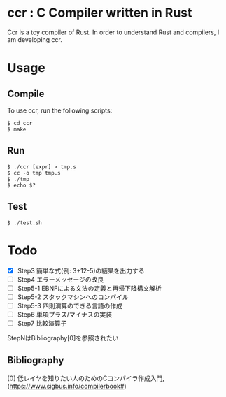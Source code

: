 # ccr : C Compiler written in Rust
Ccr is a toy compiler of Rust. In order to understand Rust and compilers, I am developing ccr.

# Usage

## Compile
To use ccr, run the following scripts:
```
$ cd ccr
$ make
```

## Run
```
$ ./ccr [expr] > tmp.s
$ cc -o tmp tmp.s
$ ./tmp
$ echo $?
```

## Test
```
$ ./test.sh
```

# Todo
- [x] Step3 簡単な式(例: 3+12-5)の結果を出力する
- [ ] Step4 エラーメッセージの改良
- [ ] Step5-1 EBNFによる文法の定義と再帰下降構文解析
- [ ] Step5-2 スタックマシンへのコンパイル
- [ ] Step5-3 四則演算のできる言語の作成
- [ ] Step6 単項プラス/マイナスの実装
- [ ] Step7 比較演算子

StepNはBibliography[0]を参照されたい

## Bibliography
[0] 低レイヤを知りたい人のためのCコンパイラ作成入門, (https://www.sigbus.info/compilerbook#)


